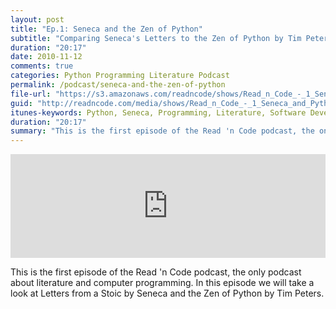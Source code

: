 ```yaml
---
layout: post
title: "Ep.1: Seneca and the Zen of Python"
subtitle: "Comparing Seneca's Letters to the Zen of Python by Tim Peters"
duration: "20:17"
date: 2010-11-12
comments: true
categories: Python Programming Literature Podcast
permalink: /podcast/seneca-and-the-zen-of-python
file-url: "https://s3.amazonaws.com/readncode/shows/Read_n_Code_-_1_Seneca_and_Python.mp3"
guid: "http://readncode.com/media/shows/Read_n_Code_-_1_Seneca_and_Python.mp3"
itunes-keywords: Python, Seneca, Programming, Literature, Software Development, Coding, Code, Open Source, IRC, Penguing Books, Stoicism
duration: "20:17"
summary: "This is the first episode of the Read 'n Code podcast, the only podcast about literature and computer programming. In this episode we will take a look at Letters from a Stoic by Seneca and the Zen of Python by Tim Peters."
---
```


<iframe width="100%" height="166" scrolling="no" frameborder="no" src="http://w.soundcloud.com/player/?url=http%3A%2F%2Fapi.soundcloud.com%2Ftracks%2F46563014&show_artwork=true"></iframe>

This is the first episode of the Read 'n Code podcast, the only podcast about literature and computer programming. In this episode we will take a look at Letters from a Stoic by Seneca and the Zen of Python by Tim Peters.

